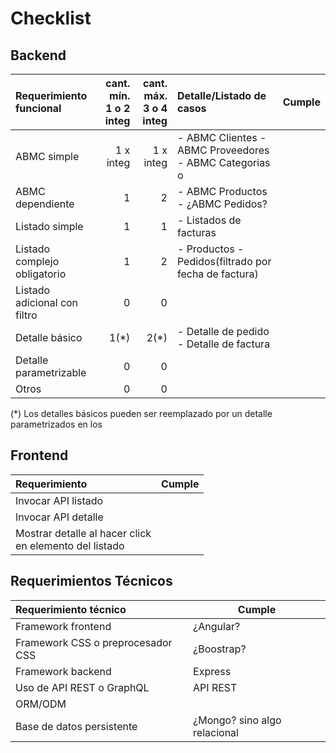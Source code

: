 # Checklist

## Backend

|Requerimiento funcional|cant. mín.<br>1 o 2 integ|cant. máx.<br>3 o 4 integ|Detalle/Listado de casos|Cumple|
|:-|-:|-:|:-|-|
|ABMC simple|1 x integ|1 x integ|- ABMC Clientes - ABMC Proveedores - ABMC Categorias o|
|ABMC dependiente|1|2|- ABMC Productos - ¿ABMC Pedidos?
|Listado simple|1|1|- Listados de facturas
|Listado complejo obligatorio|1|2|- Productos - Pedidos(filtrado por fecha de factura)|
|Listado adicional con filtro|0|0|
|Detalle básico|1(*)|2(*)|- Detalle de pedido - Detalle de factura
|Detalle parametrizable|0|0|
|Otros|0|0|

(\*) Los detalles básicos pueden ser reemplazado por un detalle parametrizados en los

## Frontend

|Requerimiento|Cumple|
|:-|-|
|Invocar API listado||
|Invocar API detalle||
|Mostrar detalle al hacer click <br>en elemento del listado||

## Requerimientos Técnicos

|Requerimiento técnico|Cumple|
|:-|-|
|Framework frontend|¿Angular?|
|Framework CSS o preprocesador CSS|¿Boostrap?|
|Framework backend|Express|
|Uso de API REST o GraphQL|API REST|
|ORM/ODM||
|Base de datos persistente|¿Mongo? sino algo relacional|

